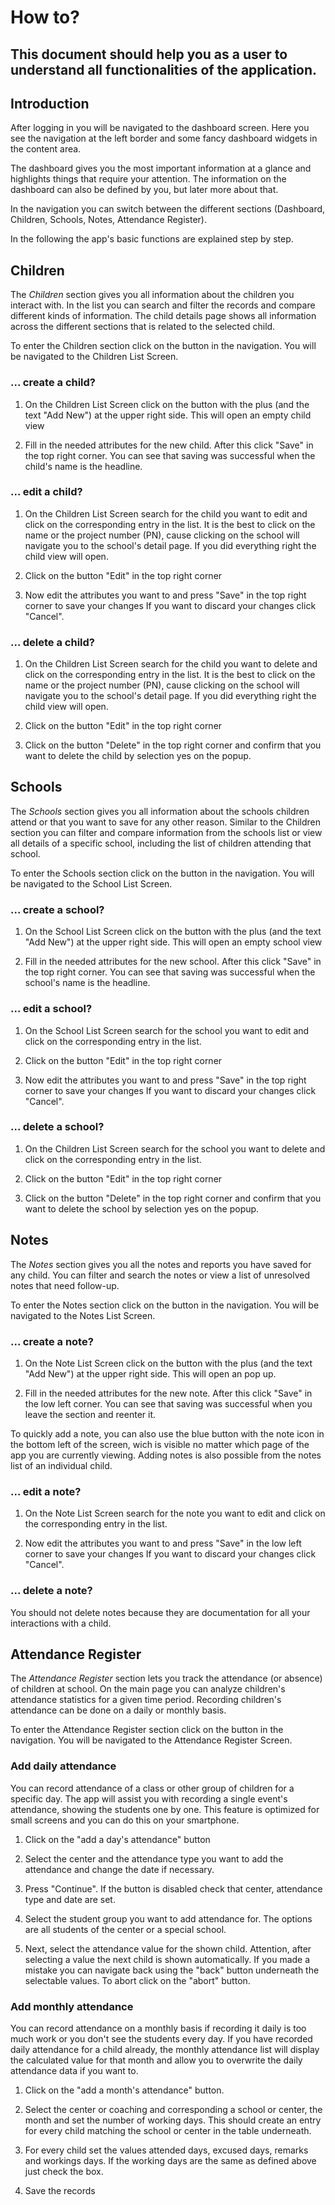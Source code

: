 # How to?
## This document should help you as a user to understand all functionalities of the application.

## Introduction
After logging in you will be navigated to the dashboard screen.
Here you see the navigation at the left border and some fancy dashboard widgets in the content area.

The dashboard gives you the most important information at a glance and highlights things that require your attention.
The information on the dashboard can also be defined by you, but later more about that.

In the navigation you can switch between the different sections (Dashboard, Children, Schools, Notes, Attendance Register).

In the following the app's basic functions are explained step by step.



## Children
The *Children* section gives you all information about the children you interact with.
In the list you can search and filter the records and compare different kinds of information.
The child details page shows all information across the different sections that is related to the selected child.

To enter the Children section click on the button in the navigation. You will be navigated to the Children List Screen.

### ... create a child?
1. On the Children List Screen click on the button with the plus (and the text "Add New") at the upper right side.
  This will open an empty child view

2. Fill in the needed attributes for the new child.
After this click "Save" in the top right corner.
You can see that saving was successful when the child's name is the headline.

### ... edit a child?
1. On the Children List Screen search for the child you want to edit and click on the corresponding entry in the list.
It is the best to click on the name or the project number (PN), cause clicking on the school will navigate you to the school's detail page.
If you did everything right the child view will open.

2. Click on the button "Edit" in the top right corner

3. Now edit the attributes you want to and press "Save" in the top right corner to save your changes
   If you want to discard your changes click "Cancel".
   
### ... delete a child?
1. On the Children List Screen search for the child you want to delete and click on the corresponding entry in the list.
It is the best to click on the name or the project number (PN), cause clicking on the school will navigate you to the school's detail page.
If you did everything right the child view will open.

2. Click on the button "Edit" in the top right corner  

3. Click on the button "Delete" in the top right corner and confirm that you want to delete the child by selection yes on the popup.



## Schools
The *Schools* section gives you all information about the schools children attend or that you want to save for any other reason.
Similar to the Children section you can filter and compare information from the schools list or view all details of a specific school, including the list of children attending that school.

To enter the Schools section click on the button in the navigation. You will be navigated to the School List Screen.

### ... create a school?
1. On the School List Screen click on the button with the plus (and the text "Add New") at the upper right side.
  This will open an empty school view

2. Fill in the needed attributes for the new school.
After this click "Save" in the top right corner.
You can see that saving was successful when the school's name is the headline.

### ... edit a school?
1. On the School List Screen search for the school you want to edit and click on the corresponding entry in the list.

2. Click on the button "Edit" in the top right corner

3. Now edit the attributes you want to and press "Save" in the top right corner to save your changes
   If you want to discard your changes click "Cancel".
   
### ... delete a school?
1. On the Children List Screen search for the school you want to delete and click on the corresponding entry in the list.

2. Click on the button "Edit" in the top right corner  

3. Click on the button "Delete" in the top right corner and confirm that you want to delete the school by selection yes on the popup.



## Notes
The *Notes* section gives you all the notes and reports you have saved for any child.
You can filter and search the notes or view a list of unresolved notes that need follow-up.

To enter the Notes section click on the button in the navigation. You will be navigated to the Notes List Screen.

### ... create a note?
1. On the Note List Screen click on the button with the plus (and the text "Add New") at the upper right side.
  This will open an pop up.

2. Fill in the needed attributes for the new note.
After this click "Save" in the low left corner.
You can see that saving was successful when you leave the section and reenter it.

To quickly add a note, you can also use the blue button with the note icon in the bottom left of the screen,
wich is visible no matter which page of the app you are currently viewing.
Adding notes is also possible from the notes list of an individual child.

### ... edit a note?
1. On the Note List Screen search for the note you want to edit and click on the corresponding entry in the list.

2. Now edit the attributes you want to and press "Save" in the low left corner to save your changes
If you want to discard your changes click "Cancel". 
   
### ... delete a note?
You should not delete notes because they are documentation for all your interactions with a child.



## Attendance Register
The *Attendance Register* section lets you track the attendance (or absence) of children at school.
On the main page you can analyze children's attendance statistics for a given time period.
Recording children's attendance can be done on a daily or monthly basis.

To enter the Attendance Register section click on the button in the navigation. You will be navigated to the Attendance Register Screen.

### Add daily attendance
You can record attendance of a class or other group of children for a specific day.
The app will assist you with recording a single event's attendance, showing the students one by one.
This feature is optimized for small screens and you can do this on your smartphone.

1. Click on the "add a day's attendance" button
   
2. Select the center and the attendance type you want to add the attendance and change the date if necessary.

3. Press "Continue". If the button is disabled check that center, attendance type and date are set.

4. Select the student group you want to add attendance for. The options are all students of the center or a special school.

5. Next, select the attendance value for the shown child.
   Attention, after selecting a value the next child is shown automatically.
   If you made a mistake you can navigate back using the "back" button underneath the selectable values.
   To abort click on the "abort" button.
   
### Add monthly attendance
You can record attendance on a monthly basis if recording it daily is too much work or you don't see the students every day.
If you have recorded daily attendance for a child already, the monthly attendance list will display the calculated value for that month and allow you to overwrite the daily attendance data if you want to.


1. Click on the "add a month's attendance" button.

2. Select the center or coaching and corresponding a school or center, the month and set the number of working days.
   This should create an entry for every child matching the school or center in the table underneath.
   
3. For every child set the values attended days, excused days, remarks and workings days. If the working days are the same as defined above just check the box.

4. Save the records
